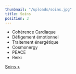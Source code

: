 ```yaml
---
thumbnail: "/uploads/soins.jpg"
title: Soins
position: 3
---
```


- Cohérence Cardiaque
- Défigement émotionnel
- Traitement énergétique
- Cosmonergy
- PEACE
- Reiki

[Soins >](/soins)
